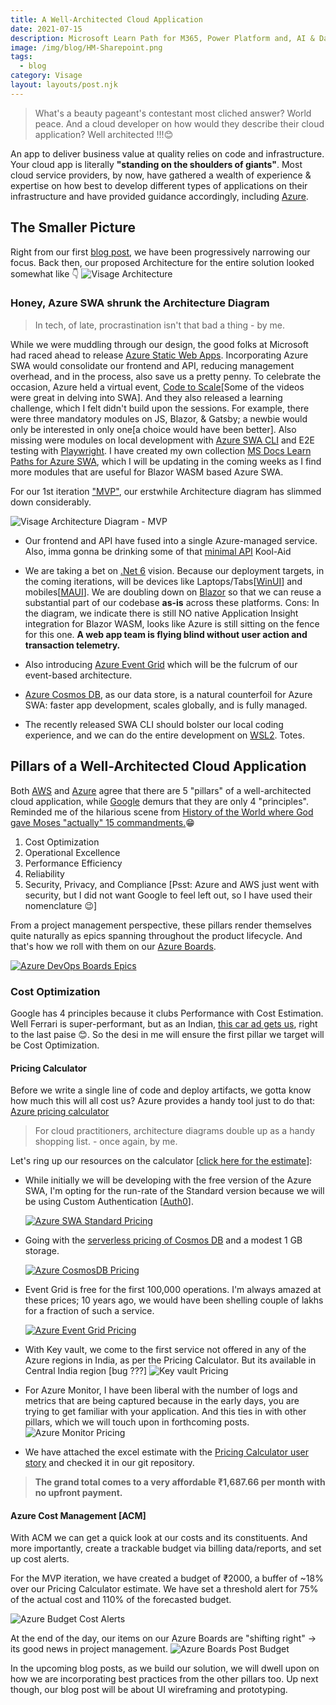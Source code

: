 ```yaml
---
title: A Well-Architected Cloud Application
date: 2021-07-15
description: Microsoft Learn Path for M365, Power Platform and, AI & Data 
image: /img/blog/HM-Sharepoint.png
tags:
  - blog
category: Visage
layout: layouts/post.njk
---
```



> What's a beauty pageant's contestant most cliched answer? World peace.
  And a cloud developer on how would they describe their cloud application? Well architected !!!😊

An app to deliver business value at quality relies on code and infrastructure.
Your cloud app is literally **"standing on the shoulders of giants"**. Most cloud service providers, by now, have gathered a wealth of experience & expertise on how best to develop different types of applications on their infrastructure and have provided guidance accordingly, including [Azure](https://docs.microsoft.com/en-us/azure/architecture/framework/?WT.mc_id=AZ-MVP-5003041).

## The Smaller Picture

Right from our first [blog post](./Strategic_Domain_Driven_Design#big-picture-event-storming), we have been progressively narrowing our focus. Back then, our proposed Architecture for the entire solution looked somewhat like 👇
![Visage Architecture](/img/blog/Visage_Architecture.png)

### Honey, Azure SWA shrunk the Architecture Diagram

> In tech, of late, procrastination isn't that bad a thing - by me.

While we were muddling through our design, the good folks at Microsoft had raced ahead to release [Azure Static Web Apps](https://azure.microsoft.com/en-in/services/app-service/static/?WT.mc_id=AZ-MVP-5003041). Incorporating Azure SWA would consolidate our frontend and API, reducing management overhead, and in the process, also save us a pretty penny. To celebrate the occasion, Azure held a virtual event, [Code to Scale](https://channel9.msdn.com/Events/Learn-TV/Static-Web-Apps-Code-to-Scale?WT.mc_id=AZ-MVP-5003041)[Some of the videos were great in delving into SWA]. And they also released a learning challenge, which I felt didn't build upon the sessions. For example, there were three mandatory modules on JS, Blazor, & Gatsby; a newbie would only be interested in only one[a choice would have been better]. Also missing were modules on local development with [Azure SWA CLI](https://techcommunity.microsoft.com/t5/apps-on-azure/introducing-the-azure-static-web-apps-cli/ba-p/2257581/?WT.mc_id=AZ-MVP-5003041) and E2E testing with [Playwright](https://docs.microsoft.com/en-us/microsoft-edge/playwright/?WT.mc_id=AZ-MVP-5003041). I have created my own collection [MS Docs Learn Paths for Azure SWA](https://docs.microsoft.com/en-us/users/augustinecorrea-4621/collections/6ew4a4m857q61g/?WT.mc_id=AZ-MVP-5003041), which I will be updating in the coming weeks as I find more modules that are useful for Blazor WASM based Azure SWA.

For our 1st iteration ["MVP"](https://dev.azure.com/augcor/Visage/_sprints/backlog/Visage%20Team/Visage/MVP), our erstwhile Architecture diagram has slimmed down considerably.

![Visage Architecture Diagram - MVP](/img/blog/Visage_Architecture_MVP.png)

- Our frontend and API have fused into a single Azure-managed service. Also, imma gonna be drinking some of that [minimal API](https://devblogs.microsoft.com/aspnet/asp-net-core-updates-in-net-6-preview-4/?WT.mc_id=AZ-MVP-5003041) Kool-Aid
  
- We are taking a bet on [.Net 6](https://dotnet.microsoft.com/?WT.mc_id=AZ-MVP-5003041) vision. Because our deployment targets, in the coming iterations, will be devices like Laptops/Tabs[[WinUI](https://docs.microsoft.com/en-us/windows/apps/winui/?WT.mc_id=AZ-MVP-5003041)] and mobiles[[MAUI](https://devblogs.microsoft.com/dotnet/introducing-net-multi-platform-app-ui/?WT.mc_id=AZ-MVP-5003041)]. We are doubling down on [Blazor](https://dotnet.microsoft.com/apps/aspnet/web-apps/blazor/?WT.mc_id=AZ-MVP-5003041) so that we can reuse a substantial part of our codebase **as-is** across these platforms. Cons: In the diagram, we indicate there is still NO native Application Insight integration for Blazor WASM, looks like Azure is still sitting on the fence for this one. **A web app team is flying blind without user action and transaction telemetry.**
  
- Also introducing [Azure Event Grid](https://dotnet.microsoft.com/apps/aspnet/web-apps/blazor/?WT.mc_id=AZ-MVP-5003041) which will be the fulcrum of our event-based architecture.
  
- [Azure Cosmos DB](https://azure.microsoft.com/en-in/services/cosmos-db/?WT.mc_id=AZ-MVP-5003041), as our data store, is a natural counterfoil for Azure SWA: faster app development, scales globally, and is fully managed.

- The recently released SWA CLI should bolster our local coding experience, and we can do the entire development on [WSL2](https://docs.microsoft.com/en-us/windows/wsl/about/?WT.mc_id=AZ-MVP-5003041). Totes.

## Pillars of a Well-Architected Cloud Application  

Both [AWS](https://aws.amazon.com/architecture/well-architected/?wa-lens-whitepapers.sort-by=item.additionalFields.sortDate&wa-lens-whitepapers.sort-order=desc) and [Azure](https://docs.microsoft.com/en-us/azure/architecture/framework/) agree that there are 5 "pillars" of a well-architected cloud application, while [Google](https://cloud.google.com/architecture/framework) demurs that they are only 4 "principles". Reminded me of the hilarious scene from [History of the World where God gave Moses "actually" 15 commandments.](https://www.youtube.com/watch?v=I48hr8HhDv0)😁

  1. Cost Optimization
  2. Operational Excellence
  3. Performance Efficiency
  4. Reliability
  5. Security, Privacy, and Compliance [Psst: Azure and AWS just went with security, but I did not want Google to feel left out, so I have used their nomenclature 😉]

From a project management perspective, these pillars render themselves quite naturally as epics spanning throughout the product lifecycle. And that's how we roll with them on our [Azure Boards](https://azure.microsoft.com/en-in/services/devops/boards/?WT.mc_id=AZ-MVP-5003041).

[![Azure DevOps Boards Epics](/img/blog/epics_pillars_devops.png)](https://dev.azure.com/augcor/Visage/_workitems/recentlyupdated/?WT.mc_id=AZ-MVP-5003041)

### Cost Optimization

Google has 4 principles because it clubs Performance with Cost Estimation. Well Ferrari is super-performant, but as an Indian, [this car ad gets us](https://www.youtube.com/watch?v=akmpsx5F2-4), right to the last paise 😊. So the desi in me will ensure the first pillar we target will be Cost Optimization.

#### Pricing Calculator

Before we write a single line of code and deploy artifacts, we gotta know how much this will all cost us? Azure provides a handy tool just to do that: [Azure pricing calculator](https://azure.microsoft.com/en-in/pricing/calculator/?WT.mc_id=AZ-MVP-5003041)

> For cloud practitioners, architecture diagrams double up as a handy shopping list. - once again, by me.

Let's ring up our resources on the calculator [[click here for the estimate](https://azure.com/e/bcea12c81ce748b190dc532a9055ff13)]:

- While initially we will be developing with the free version of the Azure SWA, I'm opting for the run-rate of the Standard version because we will be using Custom Authentication [[Auth0](https://auth0.com/)].

  [![Azure SWA Standard Pricing](/img/blog/AzureSWA_Pricing.png)](https://dev.azure.com/augcor/Visage/_workitems/edit/114/?workitem=124&WT.mc_id=AZ-MVP-5003041)

- Going with the [serverless pricing of Cosmos DB](https://docs.microsoft.com/en-us/azure/cosmos-db/serverless/?WT.mc_id=AZ-MVP-5003041) and a modest 1 GB storage.

  [![Azure CosmosDB Pricing](/img/blog/AzureCosmosDB_Pricing.png)](https://dev.azure.com/augcor/Visage/_workitems/edit/114/?workitem=124&WT.mc_id=AZ-MVP-5003041)

- Event Grid is free for the first 100,000 operations. I'm always amazed at these prices; 10 years ago, we would have been shelling couple of lakhs for a fraction of such a service.
  
  [![Azure Event Grid Pricing](/img/blog/EventGrid_Pricing.png)](https://dev.azure.com/augcor/Visage/_boards/board/t/Visage%20Team/Stories/?workitem=126&WT.mc_id=AZ-MVP-5003041)

- With Key vault, we come to the first service not offered in any of the Azure regions in India, as per the Pricing Calculator. But its available in Central India region [bug ???]
  ![Key vault Pricing](/img/blog/KeyVault_Pricing.png)

- For Azure Monitor, I have been liberal with the number of logs and metrics that are being captured because in the early days, you are trying to get familiar with your application. And this ties in with other pillars, which we will touch upon in forthcoming posts.
  ![Azure Monitor Pricing](/img/blog/AzureMonitor_Pricing.png)

- We have attached the excel estimate with the [Pricing Calculator user story](https://dev.azure.com/augcor/Visage/_boards/board/t/Visage%20Team/Stories/?workitem=123) and checked it in our git repository.
  
> **The grand total comes to a very affordable ₹1,687.66 per month with no upfront payment.**

#### Azure Cost Management [ACM]

With ACM we can get a quick look at our costs and its constituents. And more importantly, create a trackable budget via billing data/reports, and set up cost alerts.

For the MVP iteration, we have created a budget of ₹2000, a buffer of ~18% over our Pricing Calculator estimate. We have set a threshold alert for 75% of the actual cost and 110% of the forecasted budget.

![Azure Budget Cost Alerts](/img/blog/AzureBudget_Alerts.png)

At the end of the day, our items on our Azure Boards are "shifting right" -> its good news in project management.
![Azure Boards Post Budget](/img/blog/AzureDevBoard_PostBudget.png)

In the upcoming blog posts, as we build our solution, we will dwell upon on how we are incorporating best practices from the other pillars too. Up next though, our blog post will be about UI wireframing and prototyping.
